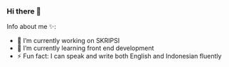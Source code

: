 ### Hi there 👋
<!-- 
**AdamH04/AdamH04** is a ✨ _special_ ✨ repository because its `README.md` (this file) appears on your GitHub profile. -->
Info about me ✨:

- 🔭 I’m currently working on SKRIPSI
- 🌱 I’m currently learning front end development
- ⚡ Fun fact: I can speak and write both English and Indonesian fluently
